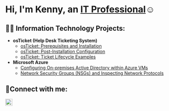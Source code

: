 <h1>Hi, I'm Kenny, an <a href="https://linkedin.com/in/KennyFrantz">IT Professional</a>☺</h1>

<h2>👨‍💻 Information Technology Projects:</h2>

- <b>osTicket (Help Desk Ticketing System)</b>
  - [osTicket: Prerequisites and Installation](https://github.com/kennyfrantz/osticket-prereqs)
  - [osTicket: Post-Installation Configuration](https://github.com/kennyfrantz/post-install-config)
  - [osTicket: Ticket Lifecycle Examples](https://github.com/kennyfrantz/ticket-lifecycle)
- <b>Microsoft Azure</b>
  - [Configuring On-premises Active Directory within Azure VMs](https://github.com/joshmadakorcc/configure-ad)
  - [Network Security Groups (NSGs) and Inspecting Network Protocols](https://github.com/joshmadakorcc/azure-network-protocols)

<h2>🤳Connect with me:</h2>

[<img align="left" alt="Josh | LinkedIn" width="22px" src="https://cdn.jsdelivr.net/npm/simple-icons@v3/icons/linkedin.svg" />][linkedin]

[linkedin]: http://www.linkedin.com/in/kenny-frantz-078a652b7
